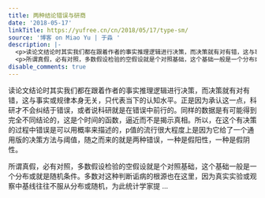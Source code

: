 ```yaml
---
title: 两种结论错误与研商
date: '2018-05-17'
linkTitle: https://yufree.cn/cn/2018/05/17/type-sm/
source: '博客 on Miao Yu | 于淼 '
description: |-
  <p>读论文结论时其实我们都在跟着作者的事实推理逻辑进行决策，而决策就有对有错，这与事实或规律本身无关，只代表当下的认知水平。正是因为承认这一点，科研才不会纠结于错误，或者说科研就是在错误中前行的。同样的数据是有可能得到完全不同结论的，这是个时间的函数，逼近而不是揭示真相。所以，在这个有决策的过程中错误是可以用概率来描述的，p值的流行很大程度上是因为它给了一个通用版的决策方法与阈值，随之而来的就是两种错误，一种是假阳性，一种是假阴性。</p>
  <p>所谓真假，必有对照，多数假设检验的空假设就是个对照基础，这个基础一般是一个分布或就是随机条件。多数对这种判断诟病的根源也在这里，因为真实实验或观察中基线往往不服从分布或随机，为此统计学家提 ...
disable_comments: true
---
```

<p>读论文结论时其实我们都在跟着作者的事实推理逻辑进行决策，而决策就有对有错，这与事实或规律本身无关，只代表当下的认知水平。正是因为承认这一点，科研才不会纠结于错误，或者说科研就是在错误中前行的。同样的数据是有可能得到完全不同结论的，这是个时间的函数，逼近而不是揭示真相。所以，在这个有决策的过程中错误是可以用概率来描述的，p值的流行很大程度上是因为它给了一个通用版的决策方法与阈值，随之而来的就是两种错误，一种是假阳性，一种是假阴性。</p>
<p>所谓真假，必有对照，多数假设检验的空假设就是个对照基础，这个基础一般是一个分布或就是随机条件。多数对这种判断诟病的根源也在这里，因为真实实验或观察中基线往往不服从分布或随机，为此统计学家提 ...